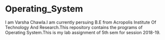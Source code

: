 # Operating_System
I am Varsha Chawla.I am currently persuing B.E from Acropolis Institute Of Technology And Research.This repository contains the programs of Operating System.This is my lab assignment of 5th sem for session 2018-19.
